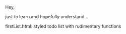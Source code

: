 Hey,

just to learn and hopefully understand...

firstList.html:
styled todo list with rudimentary functions